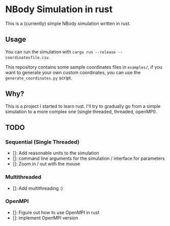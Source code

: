 # NBody Simulation in rust

This is a (currently) simple NBody simulation written in rust.

## Usage

You can run the simulation with `cargo run --release -- coordinatesfile.csv`.

This repository contains some sample coordinates files in `examples/`, if you want to generate your own custom coordinates, you can use the `generate_coordinates.py` script.

## Why?

This is a project I started to learn rust. I'll try to gradually go from a simple simulation to a more complex one (single threaded, threaded, openMPI).

## TODO

### Sequential (Single Threaded)

-   []: Add reasonable units to the simulation
-   []: command line arguments for the simulation / interface for parameters
-   []: Zoom in / out with the mouse

### Multithreaded

-   []: Add multithreading :)

### OpenMPI

-   []: Figure out how to use OpenMPI in rust
-   []: implement OpenMPI version
